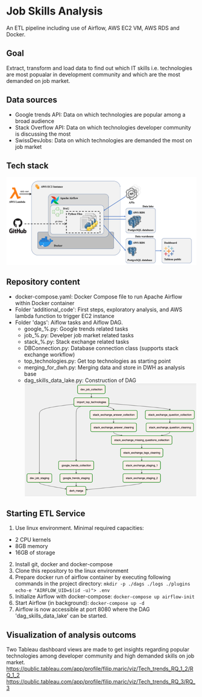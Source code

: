 # Job Skills Analysis
An ETL pipeline including use of Airflow, AWS EC2 VM, AWS RDS and Docker.

## Goal
Extract, transform and load data to find out which IT skills i.e. technologies are most popualar in development community and which are the most demanded on job market.

## Data sources
* Google trends API: Data on which technologies are popular among a broad audience
* Stack Overflow API: Data on which technologies developer community is discussing the most
* SwissDevJobs: Data on which technologies are demanded the most on job market

## Tech stack
![tech stack](/img/tech_stack.png)

## Repository content
* docker-compose.yaml: Docker Compose file to run Apache Airflow within Docker container
* Folder 'additional_code': First steps, exploratory analysis, and AWS lambda function to trigger EC2 instance
* Folder 'dags': Aiflow tasks and Aiflow DAG.
  * google_%.py: Google trends related tasks
  * job_%.py: Develper job market related tasks
  * stack_%.py: Stack exchange related tasks
  * DBConnection.py: Database connection class (supports stack exchange workflow)
  * top_technologies.py: Get top technologies as starting point
  * merging_for_dwh.py: Merging data and store in DWH as analysis base
  * dag_skills_data_lake.py: Construction of DAG
  ![DAG](/img/dag.png)

## Starting ETL Service
1. Use linux environment. Minimal required capacities:
  * 2 CPU kernels
  * 8GB memory
  * 16GB of storage
2. Install git, docker and docker-compose
3. Clone this repository to the linux environment
4. Prepare docker run of airflow container by executing following commands in the project directory: 
``mkdir -p ./dags ./logs ./plugins`` <br>
``echo-e "AIRFLOW_UID=$(id -u)"> .env``
5. Initialize Airflow with docker-compose: ``docker-compose up airflow-init``
6. Start Airflow (in background): ``docker-compose up -d``
7. Airflow is now accessible at port 8080 where the DAG 'dag_skills_data_lake' can be started. 

## Visualization of analysis outcoms
Two Tableau dashboard views are made to get insights regarding popular technologies among developer community and high demanded skills on job market.
https://public.tableau.com/app/profile/filip.maric/viz/Tech_trends_RQ_1_2/RQ_1_2
https://public.tableau.com/app/profile/filip.maric/viz/Tech_trends_RQ_3/RQ_3
